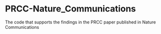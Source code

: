 # PRCC-Nature_Communications
The code that supports the findings in the PRCC paper published in Nature Communications
